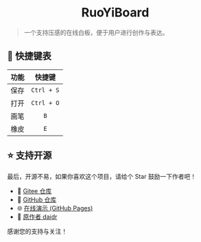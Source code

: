 <h1 align="center">RuoYiBoard</h1>

> 一个支持压感的在线白板，便于用户进行创作与表达。

## 🚀 快捷键表

| 功能 | 快捷键 |
| :-----: | :------: |
| 保存 | `Ctrl + S` |
| 打开 | `Ctrl + O` |
| 画笔 | `B` |
| 橡皮 | `E` |

## ⭐ 支持开源

最后，开源不易，如果你喜欢这个项目，请给个 Star 鼓励一下作者吧！

- 🌟 [Gitee 仓库](https://gitee.com/Roy-Jin/RuoYiBoard)
- 🌟 [GitHub 仓库](https://github.com/Roy-Jin/RuoYiBoard)
- 🌐 [在线演示 (GitHub Pages)](https://Roy-Jin.github.io/RuoYiBoard/)
- 👤 [原作者 daidr](https://github.com/daidr)

感谢您的支持与关注！